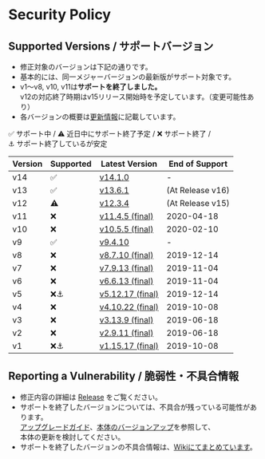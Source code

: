 # Security Policy

## Supported Versions / サポートバージョン

- 修正対象のバージョンは下記の通りです。
- 基本的には、同一メジャーバージョンの最新版がサポート対象です。
- v1～v8, v10, v11は**サポートを終了しました。**  
v12の対応終了時期はv15リリース開始時を予定しています。（変更可能性あり）
- 各バージョンの概要は[更新情報](../../wiki/UpdateInfo)に記載しています。

:white_check_mark: サポート中 / 
:warning: 近日中にサポート終了予定 / 
:x: サポート終了 /   
:anchor: サポート終了しているが安定

| Version | Supported          | Latest Version | End of Support |
| ------- | ------------------ |----------------|----------------|
| v14     | :white_check_mark: |[v14.1.0](../../releases/tag/v14.1.0)          |-|
| v13     | :white_check_mark: |[v13.6.1](../../releases/tag/v13.6.1)          |(At Release v16)|
| v12     | :warning:          |[v12.3.4](../../releases/tag/v12.3.4)          |(At Release v15)|
| v11     | :x:                |[v11.4.5 (final)](../../releases/tag/v11.4.5)  |2020-04-18|
| v10     | :x:                |[v10.5.5 (final)](../../releases/tag/v10.5.5)  |2020-02-10|
| v9      | :white_check_mark: |[v9.4.10](../../releases/tag/v9.4.10)          |-|
| v8      | :x:                |[v8.7.10 (final)](../../releases/tag/v8.7.10)  |2019-12-14|
| v7      | :x:                |[v7.9.13 (final)](../../releases/tag/v7.9.13)  |2019-11-04|
| v6      | :x:                |[v6.6.13 (final)](../../releases/tag/v6.6.13)  |2019-11-04|
| v5      | :x::anchor:        |[v5.12.17 (final)](../../releases/tag/v5.12.17)|2019-12-14|
| v4      | :x:                |[v4.10.22 (final)](../../releases/tag/v4.10.22)|2019-10-08|
| v3      | :x:                |[v3.13.9 (final)](../../releases/tag/v3.13.9)  |2019-06-18|
| v2      | :x:                |[v2.9.11 (final)](../../releases/tag/v2.9.11)  |2019-06-18|
| v1      | :x::anchor:        |[v1.15.17 (final)](../../releases/tag/v1.15.17)|2019-10-08|

## Reporting a Vulnerability / 脆弱性・不具合情報

- 修正内容の詳細は [Release](../../releases) をご覧ください。
- サポートを終了したバージョンについては、不具合が残っている可能性があります。  
[アップグレードガイド](../../wiki/MigrationGuide)、[本体のバージョンアップ](../../wiki/HowToUpdate)を参照して、  
本体の更新を検討してください。
- サポートを終了したバージョンの不具合情報は、[Wikiにてまとめています](../../wiki/DeprecatedVersionBugs)。
